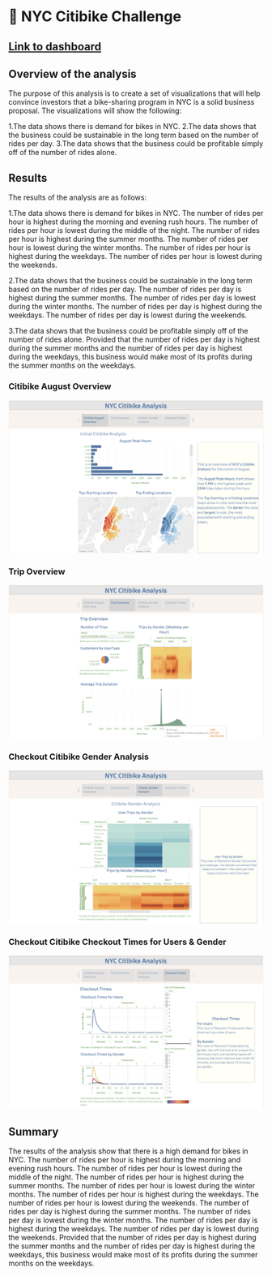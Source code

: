 # :statue_of_liberty: NYC Citibike Challenge

## [Link to dashboard](https://public.tableau.com/views/NYCCitibikeAnalysis_16648376735320/NYCCitibikeAnalysis?:language=en-US&:display_count=n&:origin=viz_share_link)

## Overview of the analysis

The purpose of this analysis is to create a set of visualizations that will help convince investors that a bike-sharing program in NYC is a solid business proposal. The visualizations will show the following:

1.The data shows there is demand for bikes in NYC. 
2.The data shows that the business could be sustainable in the long term based on the number of rides per day.
3.The data shows that the business could be profitable simply off of the number of rides alone. 

## Results

The results of the analysis are as follows:

1.The data shows there is demand for bikes in NYC. The number of rides per hour is highest during the morning and evening rush hours. The number of rides per hour is lowest during the middle of the night. The number of rides per hour is highest during the summer months. The number of rides per hour is lowest during the winter months. The number of rides per hour is highest during the weekdays. The number of rides per hour is lowest during the weekends.

2.The data shows that the business could be sustainable in the long term based on the number of rides per day. The number of rides per day is highest during the summer months. The number of rides per day is lowest during the winter months. The number of rides per day is highest during the weekdays. The number of rides per day is lowest during the weekends.

3.The data shows that the business could be profitable simply off of the number of rides alone. Provided that the number of rides per day is highest during the summer months and the number of rides per day is highest during the weekdays, this business would make most of its profits during the summer months on the weekdays.

### Citibike August Overview

![Checkout Citibike August Overview](https://github.com/hastyjr/bikesharing/blob/main/Resources/images/Screen%20Shot%202022-10-03%20at%2022.40.03.png)

### Trip Overview
![Checkout Trip Overview](https://github.com/hastyjr/bikesharing/blob/main/Resources/images/Screen%20Shot%202022-10-03%20at%2022.40.21.png)

### Checkout Citibike Gender Analysis
![Checkout Citibike Gender Analysis](https://github.com/hastyjr/bikesharing/blob/main/Resources/images/Screen%20Shot%202022-10-03%20at%2022.40.46.png)


### Checkout Citibike Checkout Times for Users & Gender
![Citibike Checkout Times for Users & Gender](https://github.com/hastyjr/bikesharing/blob/main/Resources/images/Screen%20Shot%202022-10-03%20at%2022.40.59.png)

## Summary

The results of the analysis show that there is a high demand for bikes in NYC. The number of rides per hour is highest during the morning and evening rush hours. The number of rides per hour is lowest during the middle of the night. The number of rides per hour is highest during the summer months. The number of rides per hour is lowest during the winter months. The number of rides per hour is highest during the weekdays. The number of rides per hour is lowest during the weekends. The number of rides per day is highest during the summer months. The number of rides per day is lowest during the winter months. The number of rides per day is highest during the weekdays. The number of rides per day is lowest during the weekends. Provided that the number of rides per day is highest during the summer months and the number of rides per day is highest during the weekdays, this business would make most of its profits during the summer months on the weekdays.
